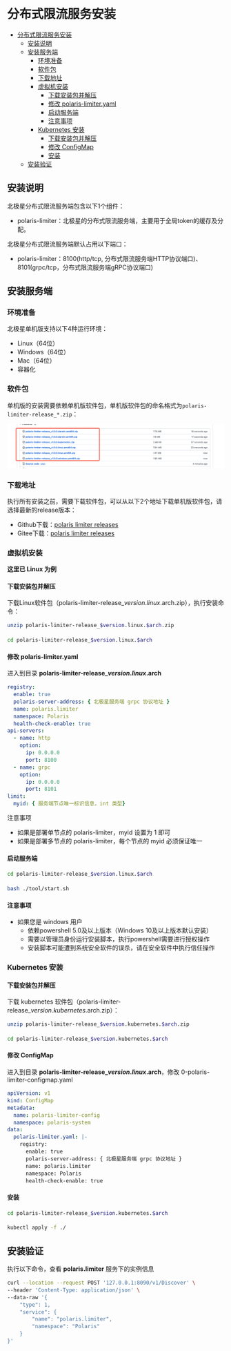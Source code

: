 # 分布式限流服务安装

- [分布式限流服务安装](#分布式限流服务安装)
  - [安装说明](#安装说明)
  - [安装服务端](#安装服务端)
    - [环境准备](#环境准备)
    - [软件包](#软件包)
    - [下载地址](#下载地址)
    - [虚拟机安装](#虚拟机安装)
      - [下载安装包并解压](#下载安装包并解压)
      - [修改 polaris-limiter.yaml](#修改-polaris-limiteryaml)
      - [启动服务端](#启动服务端)
      - [注意事项](#注意事项)
    - [Kubernetes 安装](#kubernetes-安装)
      - [下载安装包并解压](#下载安装包并解压-1)
      - [修改 ConfigMap](#修改-configmap)
      - [安装](#安装)
  - [安装验证](#安装验证)

## 安装说明

北极星分布式限流服务端包含以下1个组件：

- polaris-limiter：北极星的分布式限流服务端，主要用于全局token的缓存及分配。

北极星分布式限流服务端默认占用以下端口：

- polaris-limiter：8100(http/tcp, 分布式限流服务端HTTP协议端口)、8101(grpc/tcp，分布式限流服务端gRPC协议端口)

## 安装服务端

### 环境准备

北极星单机版支持以下4种运行环境：

- Linux（64位）
- Windows（64位）
- Mac（64位）
- 容器化


### 软件包

单机版的安装需要依赖单机版软件包，单机版软件包的命名格式为```polaris-limiter-release_*.zip```：

![分布式限流服务端](图片/安装分布式限流服务/安装包.png)

### 下载地址

执行所有安装之前，需要下载软件包，可以从以下2个地址下载单机版软件包，请选择最新的release版本：

- Github下载：[polaris limiter releases](https://github.com/polarismesh/polaris-limiter/releases)
- Gitee下载：[polaris limiter releases](https://gitee.com/polarismesh/polaris-limiter/releases)


### 虚拟机安装

**这里已 Linux 为例**

#### 下载安装包并解压

下载Linux软件包（polaris-limiter-release_$version.linux.$arch.zip），执行安装命令：

```bash
unzip polaris-limiter-release_$version.linux.$arch.zip

cd polaris-limiter-release_$version.linux.$arch
```

#### 修改 polaris-limiter.yaml

进入到目录 **polaris-limiter-release_$version.linux.$arch**

```yaml
registry:
  enable: true
  polaris-server-address: { 北极星服务端 grpc 协议地址 }
  name: polaris.limiter
  namespace: Polaris
  health-check-enable: true
api-servers:
  - name: http
    option:
      ip: 0.0.0.0
      port: 8100
  - name: grpc
    option:
      ip: 0.0.0.0
      port: 8101
limit:
  myid: { 服务端节点唯一标识信息，int 类型}
```

注意事项

- 如果是部署单节点的 polaris-limiter，myid 设置为 1 即可
- 如果是部署多节点的 polaris-limiter，每个节点的 myid 必须保证唯一

#### 启动服务端

```bash
cd polaris-limiter-release_$version.linux.$arch

bash ./tool/start.sh
```

#### 注意事项

- 如果您是 windows 用户
  - 依赖powershell 5.0及以上版本（Windows 10及以上版本默认安装）
  - 需要以管理员身份运行安装脚本，执行powershell需要进行授权操作
  - 安装脚本可能遭到系统安全软件的误杀，请在安全软件中执行信任操作



### Kubernetes 安装

#### 下载安装包并解压

下载 kubernetes 软件包（polaris-limiter-release_$version.kubernetes.$arch.zip）：

```bash
unzip polaris-limiter-release_$version.kubernetes.$arch.zip

cd polaris-limiter-release_$version.kubernetes.$arch
```


#### 修改 ConfigMap

进入到目录 **polaris-limiter-release_$version.linux.$arch**，修改 0-polaris-limiter-configmap.yaml

```yaml
apiVersion: v1
kind: ConfigMap
metadata:
  name: polaris-limiter-config
  namespace: polaris-system
data:
  polaris-limiter.yaml: |-
    registry:
      enable: true
      polaris-server-address: { 北极星服务端 grpc 协议地址 }
      name: polaris.limiter
      namespace: Polaris
      health-check-enable: true
```

#### 安装

```bash
cd polaris-limiter-release_$version.kubernetes.$arch

kubectl apply -f ./
```

## 安装验证


执行以下命令，查看 **polaris.limiter** 服务下的实例信息

```bash
curl --location --request POST '127.0.0.1:8090/v1/Discover' \
--header 'Content-Type: application/json' \
--data-raw '{
    "type": 1,
    "service": {
        "name": "polaris.limiter",
        "namespace": "Polaris"
    }
}'
```
